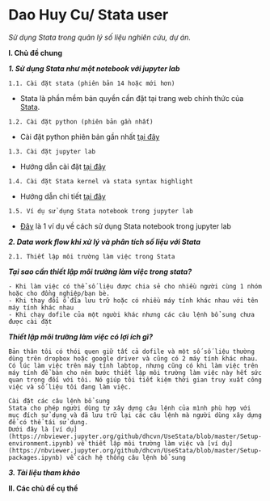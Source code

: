 # Dao Huy Cu/ Stata user

*Sử dụng Stata trong quản lý số liệu nghiên cứu, dự án.*

**I. Chủ đề chung**

**_1. Sử dụng Stata như một notebook với jupyter lab_**

    1.1. Cài đặt stata (phiên bản 14 hoặc mới hơn)   
   - Stata là phần mềm bản quyền cần đặt tại trang web chính thức của [Stata](https://www.stata.com/order/).
   
    1.2. Cài đặt python (phiên bản gần nhất)
   - Cài đặt python phiên bản gần nhất [tại đây](https://www.python.org/downloads/)
   
    1.3. Cài đặt jupyter lab
   - Hướng dẫn cài đặt [tại đây](https://jupyterlab.readthedocs.io/en/stable/getting_started/installation.html)
   
    1.4. Cài đặt Stata kernel và stata syntax highlight
   - Hướng dẫn chi tiết [tại đây](https://kylebarron.dev/stata_kernel/)
   
    1.5. Ví dụ sử dụng Stata notebook trong jupyter lab
   - [Đây](https://nbviewer.jupyter.org/github/dhcvn/UseStata/blob/master/Example.ipynb) là 1 ví dụ về cách sử dụng Stata notebook trong jupyter lab 
   
**_2. Data work flow khi xử lý và phân tích số liệu với Stata_**

    2.1. Thiết lập môi trường làm việc trong Stata
    
   **_Tại sao cần thiết lập môi trường làm việc trong stata?_**
    
    - Khi làm việc có thể số liệu được chia sẻ cho nhiều người cùng 1 nhóm hoặc cho đồng nghiệp/bạn bè.
    - Khi thay đổi ổ đĩa lưu trữ hoặc có nhiều máy tính khác nhau với tên máy tính khác nhau
    - Khi chạy dofile của một người khác nhưng các câu lệnh bổ sung chưa được cài đặt
    
   **_Thiết lập môi trường làm việc có lợi ích gì?_**
   
    Bản thân tôi có thói quen giữ tất cả dofile và một số số liệu thường dùng trên dropbox hoặc google driver và cũng có 2 máy tính khác nhau. Có lúc làm việc trên máy tính labtop, nhưng cũng có khi làm việc trên máy tính để bàn cho nên bước thiết lập môi trường làm việc này hết sức quan trọng đối với tôi. Nó giúp tôi tiết kiệm thời gian truy xuất công việc và số liệu tôi đang làm việc.
  
    Cài đặt các câu lệnh bổ sung
    Stata cho phép người dùng tự xây dựng câu lệnh của mình phù hợp với mục đích sử dụng và đã lưu trữ lại các câu lệnh mà người dùng xây dựng để có thể tái sử dụng.
    Dưới đây là [ví dụ](https://nbviewer.jupyter.org/github/dhcvn/UseStata/blob/master/Setup-environment.ipynb) về thiết lập môi trường làm việc và [ví dụ](https://nbviewer.jupyter.org/github/dhcvn/UseStata/blob/master/Setup-packages.ipynb) về cách hệ thống câu lệnh bổ sung
  
**_3. Tài liệu tham khảo_**

**II. Các chủ đề cụ thể**
